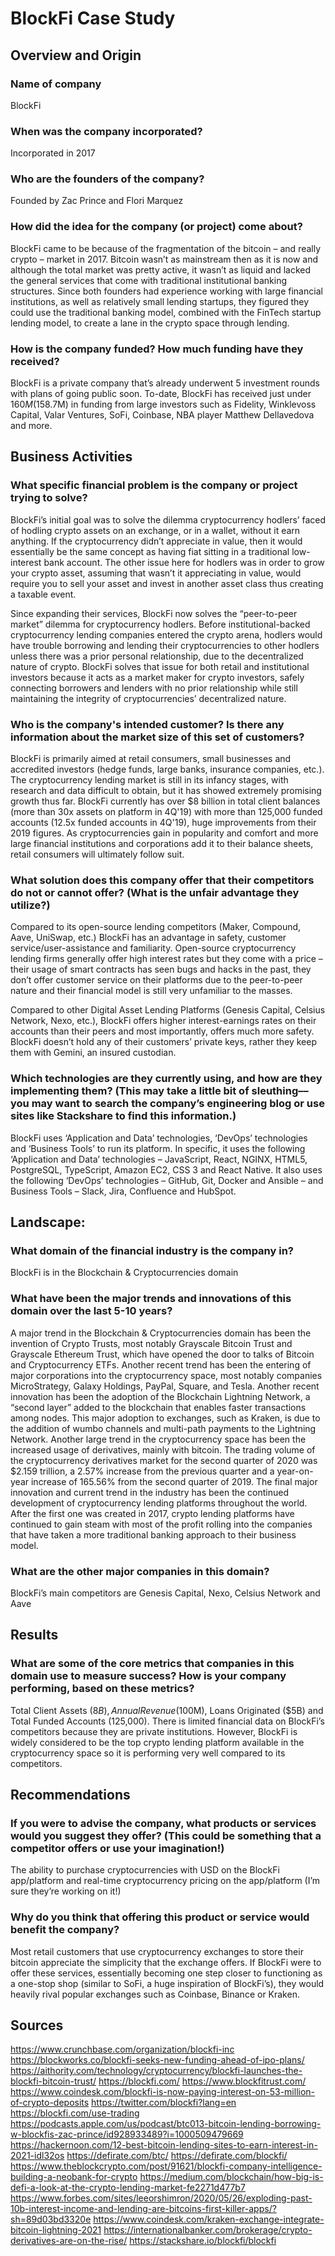 # BlockFi Case Study

## Overview and Origin

### Name of company
BlockFi

### When was the company incorporated?
Incorporated in 2017

### Who are the founders of the company?
Founded by Zac Prince and Flori Marquez

### How did the idea for the company (or project) come about?
BlockFi came to be because of the fragmentation of the bitcoin – and really crypto – market in 2017. Bitcoin wasn’t as mainstream then as it is now and although the total market was pretty active, it wasn’t as liquid and lacked the general services that come with traditional institutional banking structures. Since both founders had experience working with large financial institutions, as well as relatively small lending startups, they figured they could use the traditional banking model, combined with the FinTech startup lending model, to create a lane in the crypto space through lending. 

### How is the company funded? How much funding have they received?
BlockFi is a private company that’s already underwent 5 investment rounds with plans of going public soon. To-date, BlockFi has received just under $160M ($158.7M) in funding from large investors such as Fidelity, Winklevoss Capital, Valar Ventures, SoFi, Coinbase, NBA player Matthew Dellavedova and more. 


## Business Activities

### What specific financial problem is the company or project trying to solve?
BlockFi’s initial goal was to solve the dilemma cryptocurrency hodlers’ faced of hodling crypto assets on an exchange, or in a wallet, without it earn anything. If the cryptocurrency didn’t appreciate in value, then it would essentially be the same concept as having fiat sitting in a traditional low-interest bank account. The other issue here for hodlers was in order to grow your crypto asset, assuming that wasn’t it appreciating in value, would require you to sell your asset and invest in another asset class thus creating a taxable event.

Since expanding their services, BlockFi now solves the “peer-to-peer market” dilemma for cryptocurrency hodlers. Before institutional-backed cryptocurrency lending companies entered the crypto arena, hodlers would have trouble borrowing and lending their cryptocurrencies to other hodlers unless there was a prior personal relationship, due to the decentralized nature of crypto. BlockFi solves that issue for both retail and institutional investors because it acts as a market maker for crypto investors, safely connecting borrowers and lenders with no prior relationship while still maintaining the integrity of cryptocurrencies’ decentralized nature.


### Who is the company's intended customer?  Is there any information about the market size of this set of customers?
BlockFi is primarily aimed at retail consumers, small businesses and accredited investors (hedge funds, large banks, insurance companies, etc.). The cryptocurrency lending market is still in its infancy stages, with research and data difficult to obtain, but it has showed extremely promising growth thus far. BlockFi currently has over $8 billion in total client balances (more than 30x assets on platform in 4Q'19) with more than 125,000 funded accounts (12.5x funded accounts in 4Q'19), huge improvements from their 2019 figures. As cryptocurrencies gain in popularity and comfort and more large financial institutions and corporations add it to their balance sheets, retail consumers will ultimately follow suit.


### What solution does this company offer that their competitors do not or cannot offer? (What is the unfair advantage they utilize?)
Compared to its open-source lending competitors (Maker, Compound, Aave, UniSwap, etc.) BlockFi has an advantage in safety, customer service/user-assistance and familiarity. Open-source cryptocurrency lending firms generally offer high interest rates but they come with a price – their usage of smart contracts has seen bugs and hacks in the past, they don’t offer customer service on their platforms due to the peer-to-peer nature and their financial model is still very unfamiliar to the masses.

Compared to other Digital Asset Lending Platforms (Genesis Capital, Celsius Network, Nexo, etc.), BlockFi offers higher interest-earnings rates on their accounts than their peers and most importantly, offers much more safety. BlockFi doesn’t hold any of their customers’ private keys, rather they keep them with Gemini, an insured custodian. 


### Which technologies are they currently using, and how are they implementing them? (This may take a little bit of sleuthing–– you may want to search the company’s engineering blog or use sites like Stackshare to find this information.)
BlockFi uses ‘Application and Data’ technologies, ‘DevOps’ technologies and ‘Business Tools’ to run its platform. In specific, it uses the following ‘Application and Data’ technologies – JavaScript, React, NGINX, HTML5, PostgreSQL, TypeScript, Amazon EC2, CSS 3 and React Native. It also uses the following ‘DevOps’ technologies – GitHub, Git, Docker and Ansible – and Business Tools – Slack, Jira, Confluence and HubSpot. 





## Landscape:

### What domain of the financial industry is the company in?
BlockFi is in the Blockchain & Cryptocurrencies domain


### What have been the major trends and innovations of this domain over the last 5-10 years?
A major trend in the Blockchain & Cryptocurrencies domain has been the invention of Crypto Trusts, most notably Grayscale Bitcoin Trust and Grayscale Ethereum Trust, which have opened the door to talks of Bitcoin and Cryptocurrency ETFs. Another recent trend has been the entering of major corporations into the cryptocurrency space, most notably companies MicroStrategy, Galaxy Holdings, PayPal, Square, and Tesla. Another recent innovation has been the adoption of the Blockchain Lightning Network, a “second layer” added to the blockchain that enables faster transactions among nodes. This major adoption to exchanges, such as Kraken, is due to the addition of wumbo channels and multi-path payments to the Lightning Network. Another large trend in the cryptocurrency space has been the increased usage of derivatives, mainly with bitcoin. The trading volume of the cryptocurrency derivatives market for the second quarter of 2020 was $2.159 trillion, a 2.57% increase from the previous quarter and a year-on-year increase of 165.56% from the second quarter of 2019. The final major innovation and current trend in the industry has been the continued development of cryptocurrency lending platforms throughout the world. After the first one was created in 2017, crypto lending platforms have continued to gain steam with most of the profit rolling into the companies that have taken a more traditional banking approach to their business model.


### What are the other major companies in this domain?
BlockFi’s main competitors are Genesis Capital, Nexo, Celsius Network and Aave





## Results

### What are some of the core metrics that companies in this domain use to measure success? How is your company performing, based on these metrics?
Total Client Assets ($8B), Annual Revenue ($100M), Loans Originated ($5B) and Total Funded Accounts (125,000). There is limited financial data on BlockFi’s competitors because they are private institutions. However, BlockFi is widely considered to be the top crypto lending platform available in the cryptocurrency space so it is performing very well compared to its competitors.








## Recommendations

### If you were to advise the company, what products or services would you suggest they offer? (This could be something that a competitor offers or use your imagination!)
The ability to purchase cryptocurrencies with USD on the BlockFi app/platform and real-time cryptocurrency pricing on the app/platform (I’m sure they’re working on it!)

### Why do you think that offering this product or service would benefit the company?
Most retail customers that use cryptocurrency exchanges to store their bitcoin appreciate the simplicity that the exchange offers. If BlockFi were to offer these services, essentially becoming one step closer to functioning as a one-stop shop (similar to SoFi, a huge inspiration of BlockFi’s), they would heavily rival popular exchanges such as Coinbase, Binance or Kraken. 



## Sources
https://www.crunchbase.com/organization/blockfi-inc
https://blockworks.co/blockfi-seeks-new-funding-ahead-of-ipo-plans/
https://aithority.com/technology/cryptocurrency/blockfi-launches-the-blockfi-bitcoin-trust/
https://blockfi.com/
https://www.blockfitrust.com/
https://www.coindesk.com/blockfi-is-now-paying-interest-on-53-million-of-crypto-deposits
https://twitter.com/blockfi?lang=en
https://blockfi.com/use-trading
https://podcasts.apple.com/us/podcast/btc013-bitcoin-lending-borrowing-w-blockfis-zac-prince/id928933489?i=1000509479669
https://hackernoon.com/12-best-bitcoin-lending-sites-to-earn-interest-in-2021-idl32os
https://defirate.com/btc/
https://defirate.com/blockfi/
https://www.theblockcrypto.com/post/91621/blockfi-company-intelligence-building-a-neobank-for-crypto
https://medium.com/blockchain/how-big-is-defi-a-look-at-the-crypto-lending-market-fe2271d477b7
https://www.forbes.com/sites/leeorshimron/2020/05/26/exploding-past-10b-interest-income-and-lending-are-bitcoins-first-killer-apps/?sh=89d03bd3320e
https://www.coindesk.com/kraken-exchange-integrate-bitcoin-lightning-2021
https://internationalbanker.com/brokerage/crypto-derivatives-are-on-the-rise/
https://stackshare.io/blockfi/blockfi
